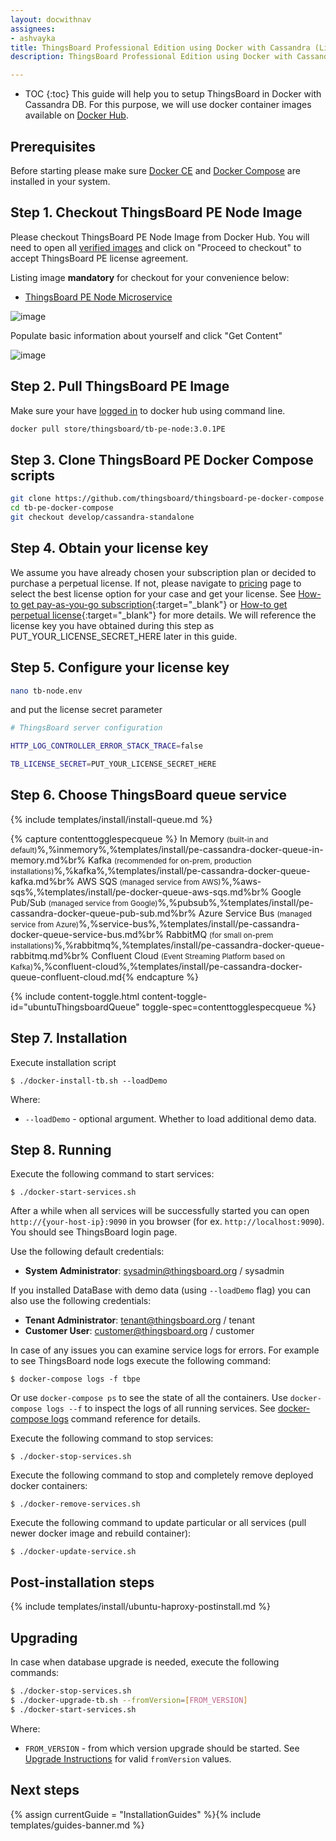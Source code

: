 ```yaml
---
layout: docwithnav
assignees:
- ashvayka
title: ThingsBoard Professional Edition using Docker with Cassandra (Linux or Mac OS)
description: ThingsBoard Professional Edition using Docker with Cassandra (Linux or Mac OS)

---
```


* TOC
{:toc}
This guide will help you to setup ThingsBoard in Docker with Cassandra DB. 
For this purpose, we will use docker container images available on [Docker Hub](https://hub.docker.com/search?q=thingsboard&type=image&image_filter=store).  

## Prerequisites

Before starting please make sure [Docker CE](https://docs.docker.com/install/) and [Docker Compose](https://docs.docker.com/compose/install/) are installed in your system. 

## Step 1. Checkout ThingsBoard PE Node Image

Please checkout ThingsBoard PE Node Image from Docker Hub.
You will need to open all [verified images](https://hub.docker.com/search?q=thingsboard&type=image&image_filter=store) and click on "Proceed to checkout" to accept ThingsBoard PE license agreement.

Listing image **mandatory** for checkout for your convenience below:

 - [ThingsBoard PE Node Microservice](https://hub.docker.com/_/thingsboard-pe-node)  


![image](/images/user-guide/install/docker-pe/checkout-pe-node.png)


Populate basic information about yourself and click "Get Content"


![image](/images/user-guide/install/docker-pe/details.png)


## Step 2. Pull ThingsBoard PE Image

Make sure your have [logged in](https://docs.docker.com/engine/reference/commandline/login/) to docker hub using command line.

```bash
docker pull store/thingsboard/tb-pe-node:3.0.1PE
```

## Step 3. Clone ThingsBoard PE Docker Compose scripts

```bash
git clone https://github.com/thingsboard/thingsboard-pe-docker-compose.git tb-pe-docker-compose
cd tb-pe-docker-compose
git checkout develop/cassandra-standalone
```

## Step 4. Obtain your license key

We assume you have already chosen your subscription plan or decided to purchase a perpetual license. 
If not, please navigate to [pricing](/pricing/) page to select the best license option for your case and get your license. 
See [How-to get pay-as-you-go subscription](https://www.youtube.com/watch?v=dK-QDFGxWek){:target="_blank"} or [How-to get perpetual license](https://www.youtube.com/watch?v=GPe0lHolWek){:target="_blank"} for more details.
We will reference the license key you have obtained during this step as PUT_YOUR_LICENSE_SECRET_HERE later in this guide.

## Step 5. Configure your license key

```bash
nano tb-node.env
```

and put the license secret parameter

```bash
# ThingsBoard server configuration

HTTP_LOG_CONTROLLER_ERROR_STACK_TRACE=false

TB_LICENSE_SECRET=PUT_YOUR_LICENSE_SECRET_HERE
```

## Step 6. Choose ThingsBoard queue service 

{% include templates/install/install-queue.md %}

{% capture contenttogglespecqueue %}
In Memory <small>(built-in and default)</small>%,%inmemory%,%templates/install/pe-cassandra-docker-queue-in-memory.md%br%
Kafka <small>(recommended for on-prem, production installations)</small>%,%kafka%,%templates/install/pe-cassandra-docker-queue-kafka.md%br%
AWS SQS <small>(managed service from AWS)</small>%,%aws-sqs%,%templates/install/pe-docker-queue-aws-sqs.md%br%
Google Pub/Sub <small>(managed service from Google)</small>%,%pubsub%,%templates/install/pe-cassandra-docker-queue-pub-sub.md%br%
Azure Service Bus <small>(managed service from Azure)</small>%,%service-bus%,%templates/install/pe-cassandra-docker-queue-service-bus.md%br%
RabbitMQ <small>(for small on-prem installations)</small>%,%rabbitmq%,%templates/install/pe-cassandra-docker-queue-rabbitmq.md%br%
Confluent Cloud <small>(Event Streaming Platform based on Kafka)</small>%,%confluent-cloud%,%templates/install/pe-cassandra-docker-queue-confluent-cloud.md{% endcapture %}

{% include content-toggle.html content-toggle-id="ubuntuThingsboardQueue" toggle-spec=contenttogglespecqueue %} 

## Step 7. Installation

Execute installation script

`$ ./docker-install-tb.sh --loadDemo`

Where:

- `--loadDemo` - optional argument. Whether to load additional demo data.

## Step 8. Running

Execute the following command to start services:

`
$ ./docker-start-services.sh
`

After a while when all services will be successfully started you can open `http://{your-host-ip}:9090` in you browser (for ex. `http://localhost:9090`).
You should see ThingsBoard login page.

Use the following default credentials:

- **System Administrator**: sysadmin@thingsboard.org / sysadmin

If you installed DataBase with demo data (using `--loadDemo` flag) you can also use the following credentials:

- **Tenant Administrator**: tenant@thingsboard.org / tenant
- **Customer User**: customer@thingsboard.org / customer

In case of any issues you can examine service logs for errors.
For example to see ThingsBoard node logs execute the following command:

`
$ docker-compose logs -f tbpe
`

Or use `docker-compose ps` to see the state of all the containers.
Use `docker-compose logs --f` to inspect the logs of all running services.
See [docker-compose logs](https://docs.docker.com/compose/reference/logs/) command reference for details.

Execute the following command to stop services:

`
$ ./docker-stop-services.sh
`

Execute the following command to stop and completely remove deployed docker containers:

`
$ ./docker-remove-services.sh
`

Execute the following command to update particular or all services (pull newer docker image and rebuild container):

`$ ./docker-update-service.sh`

## Post-installation steps

{% include templates/install/ubuntu-haproxy-postinstall.md %}

## Upgrading

In case when database upgrade is needed, execute the following commands:

```bash
$ ./docker-stop-services.sh
$ ./docker-upgrade-tb.sh --fromVersion=[FROM_VERSION]
$ ./docker-start-services.sh
```

Where:

- `FROM_VERSION` - from which version upgrade should be started. See [Upgrade Instructions](https://thingsboard.io/docs/user-guide/install/upgrade-instructions) for valid `fromVersion` values.


## Next steps

{% assign currentGuide = "InstallationGuides" %}{% include templates/guides-banner.md %}
